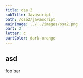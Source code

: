 ```yaml
---
title: osa 2
subTitle: Javascript
path: /osa2/javascript
mainImage: ../../images/osa2.png
part: 2
letter: c
partColor: dark-orange
---
```


<div class="content">

## asd

foo bar

</div>
